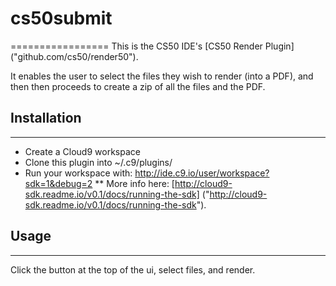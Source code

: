 # cs50submit
=================
This is the CS50 IDE's [CS50 Render Plugin] ("github.com/cs50/render50").

It enables the user to select the files they wish to render (into a PDF), 
and then then proceeds to create a zip of all the files and the PDF.

## Installation 
-----------------
* Create a Cloud9 workspace
* Clone this plugin into ~/.c9/plugins/
* Run your workspace with: http://ide.c9.io/user/workspace?sdk=1&debug=2
** More info here: [http://cloud9-sdk.readme.io/v0.1/docs/running-the-sdk] ("http://cloud9-sdk.readme.io/v0.1/docs/running-the-sdk").

## Usage
-----------------
Click the button at the top of the ui, select files, and render.